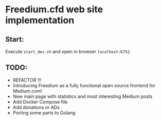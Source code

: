 # Freedium.cfd web site implementation

## Start:
Execute `start_dev.sh` and open in browser `localhost:6752`.

## TODO:
 - REFACTOR !!!
 - Introducing Freedium as a fully functional open source frontend for Medium.com!
 - New main page with statistics and most interesting Medium posts
 - Add Docker Compose file
 - Add donations or ADs
 - Porting some parts to Golang
